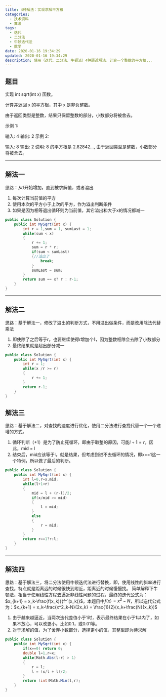 ```yaml
---
title: 4种解法：实现求解平方根
categories:
  - 技术资料
  - 算法
tags:
  - 迭代
  - 二分法
  - 牛顿迭代法
  - 数学
date: 2020-01-16 19:34:29
updated: 2020-01-16 19:34:29
description: 使用（迭代、二分法、牛顿法）4种逼近解法，计算一个整数的平方根...
---
```


## 题目
实现 int sqrt(int x) 函数。

计算并返回 x 的平方根，其中 x 是非负整数。

由于返回类型是整数，结果只保留整数的部分，小数部分将被舍去。

示例 1:

输入: 4
输出: 2
示例 2:

输入: 8
输出: 2
说明: 8 的平方根是 2.82842..., 
     由于返回类型是整数，小数部分将被舍去。

***
## 解法一
思路：从1开始增加，直到被求解值，或者溢出
1. 每次计算当前值的平方
2. 使用本次的平方小于上次的平方，作为溢出判断条件
3. 如果是因为相等退出循环则为当前值，其它溢出和大于x的情况都减一

```csharp
public class Solution {
    public int MySqrt(int x) {
        int r = 1,sum = 1, sumLast = 1;
        while(sum < x)
        {
            r += 1;
            sum = r * r;
            if(sum < sumLast)
            {//溢出了
                break;
            }
            sumLast = sum;
        }
        return sum == x? r : r-1;
    }
}
```
***
## 解法二

思路：基于解法一，修改了溢出的判断方式，不用溢出做条件，而是改用除法代替乘法
1. 即使除了之后等于r，也要继续使得r增加个1，因为整数相除会去除了小数部分
2. 最终结果就是超出部分减一

```csharp
public class Solution {
    public int MySqrt(int x) {
        int r = 1;
        while(x /r >= r)
        {
            r += 1;
        }
        return r-1;
    }
}
```
## 解法三

思路：基于解法二，对查找的速度进行优化，使用二分法进行查找代替一个一个递增的方式。
1.  循环判断（+1）是为了防止死循环，即由于取整的原因，可能$l+1=r$，因此，mid = l
2. 结束后，mid应该等于l，就是结果，但考虑到进不去循环的情况，即x==1这一个特例，所以做了最后的判断。

```csharp
public class Solution {
    public int MySqrt(int x) {
        int l=0,r=x,mid;
        while(l+1<r)
        {
            mid = l + (r-l)/2;
            if(x/mid >= mid)
            {
                l = mid;
            }
            else
            {
                r = mid;
            }
        }
        return r==1?r:l;
    }
}
```
***
## 解法四

思路：基于解法三，将二分法使用牛顿迭代法进行替换，即，使用线性的斜率进行查找，特点就是距离远的时候很快到附近，距离近的时候慢慢找。
简单解释下牛顿法，相当于使用线性方程去逼近非线性问题的过程，最终的迭代公式为：$x_{k+1} = x_k-\frac{f(x_k)}{f^`(x_k)}$，本题目中$f(x)=x^2-N$，所以迭代公式为：$x_{k+1} = x_k-\frac{x^2_k-N}{2x_k} = \frac{1}{2}(x_k+\frac{N}{x_k})$
1. 由于越来越逼近，当两次迭代差值小于1时，表示最终结果在小于1以内了，如果不放心，可以改更小，比如0.1，或0.01等。
2. 对于求解的值，为了舍弃小数部分，选择更小的值，其整型即为待求解


```csharp
public class Solution {
    public int MySqrt(int x) {
        if(x==0) return 0;
        double l=1,r=x;
        while(Math.Abs(l-r) > 1)
        {
            r = l;
            l = (x/l + l)/2;
        }
        return (int)Math.Min(l,r);
    }
}
```
